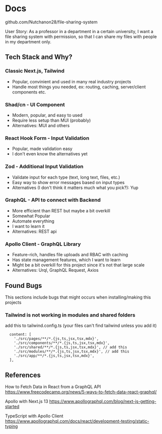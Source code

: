 # Docs

github.com/Nutchanon28/file-sharing-system

User Story: As a professor in a department in a certain university, I want a file sharing system with permission, so that I can share my files with people in my department only.

## Tech Stack and Why?

### Classic Next.js, Tailwind

- Popular, convinient and used in many real industry projects
- Handle most things you needed, ex: routing, caching, server/client components etc.

### Shad/cn - UI Component

- Modern, popular, and easy to used
- Require less setup than MUI (probably)
- Alternatives: MUI and others

### React Hook Form - Input Validation

- Popular, made validation easy
- I don't even know the alternatives yet

### Zod - Additional Input Validation

- Validate input for each type (text, long text, files, etc.)
- Easy way to show error messages based on input types
- Alternatives (I don't think it matters much what you pick?): Yup

### GraphQL - API to connect with Backend

- More efficient than REST but maybe a bit overkill
- Somewhat Popular
- Automate everything
- I want to learn it
- Alternatives: REST api

### Apollo Client - GraphQL Library

- Feature-rich, handles file uploads and RBAC with caching
- Has state management features, which I want to learn
- Might be a bit overkill for this project since it's not that large scale
- Alternatives: Urql, GraphQL Request, Axios

## Found Bugs

This sections include bugs that might occurs when installing/making this projects

### Tailwind is not working in modules and shared folders

add this to tailwind.config.ts (your files can't find tailwind unless you add it)

```
  content: [
    './src/pages/**/*.{js,ts,jsx,tsx,mdx}',
    './src/components/**/*.{js,ts,jsx,tsx,mdx}',
    './src/shared/**/*.{js,ts,jsx,tsx,mdx}', // add this
    './src/modules/**/*.{js,ts,jsx,tsx,mdx}', // add this
    './src/app/**/*.{js,ts,jsx,tsx,mdx}',
  ],
```

## References

How to Fetch Data in React from a GraphQL API
https://www.freecodecamp.org/news/5-ways-to-fetch-data-react-graphql/

Apollo with Next.js 13
https://www.apollographql.com/blog/next-js-getting-started

TypeScript with Apollo Client
https://www.apollographql.com/docs/react/development-testing/static-typing
